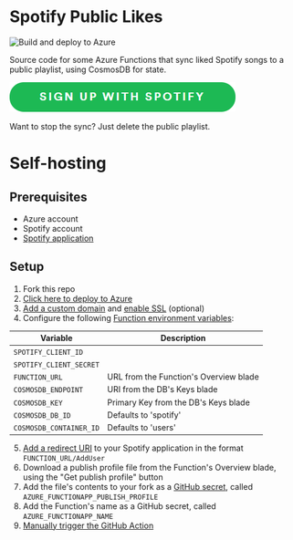 # Spotify Public Likes
![Build and deploy to Azure](https://github.com/pl4nty/spotify-public-likes/workflows/Build%20and%20deploy%20to%20Azure/badge.svg)

Source code for some Azure Functions that sync liked Spotify songs to a public playlist, using CosmosDB for state.

![Sign up with Spotify](https://github.com/pl4nty/spotify-public-likes/blob/main/signup.png?raw=true)

Want to stop the sync? Just delete the public playlist.

# Self-hosting
## Prerequisites
* Azure account
* Spotify account
* [Spotify application](https://developer.spotify.com/documentation/general/guides/app-settings/)

## Setup
1. Fork this repo
2. [Click here to deploy to Azure](https://portal.azure.com/#create/Microsoft.Template/uri/https%3A%2F%2Fraw.githubusercontent.com%2Fpl4nty%2Fspotify-public-likes%2Fmain%2Fazuredeploy.json)
3. [Add a custom domain](https://docs.microsoft.com/en-us/azure/app-service/app-service-web-tutorial-custom-domain#map-your-domain) and [enable SSL](https://docs.microsoft.com/en-us/azure/app-service/configure-ssl-bindings#secure-a-custom-domain) (optional)
4. Configure the following [Function environment variables](https://docs.microsoft.com/en-us/azure/azure-functions/functions-how-to-use-azure-function-app-settings):

Variable | Description
-|-
`SPOTIFY_CLIENT_ID` | 
`SPOTIFY_CLIENT_SECRET` | 
`FUNCTION_URL` | URL from the Function's Overview blade
`COSMOSDB_ENDPOINT` | URI from the DB's Keys blade
`COSMOSDB_KEY` | Primary Key from the DB's Keys blade
`COSMOSDB_DB_ID` | Defaults to 'spotify'
`COSMOSDB_CONTAINER_ID` | Defaults to 'users'

5. [Add a redirect URI](https://developer.spotify.com/documentation/general/guides/app-settings/) to your Spotify application in the format `FUNCTION_URL/AddUser`
6. Download a publish profile file from the Function's Overview blade, using the "Get publish profile" button
7. Add the file's contents to your fork as a [GitHub secret](https://docs.github.com/en/free-pro-team@latest/actions/reference/encrypted-secrets#creating-encrypted-secrets-for-a-repository), called `AZURE_FUNCTIONAPP_PUBLISH_PROFILE`
8. Add the Function's name as a GitHub secret, called `AZURE_FUNCTIONAPP_NAME`
8. [Manually trigger the GitHub Action](https://github.blog/changelog/2020-07-06-github-actions-manual-triggers-with-workflow_dispatch/)